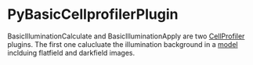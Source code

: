 # PyBasicCellprofilerPlugin

BasicIlluminationCalculate and BasicIlluminationApply are two [CellProfiler](https://cellprofiler.org) plugins. The first one calucluate the illumination background in a [model](https://www.nature.com/articles/ncomms14836) inclduing flatfield and darkfield images.
